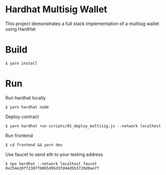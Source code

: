 # Hardhat Multisig Wallet

This project demonstrates a full stack implementation of a multisig wallet using HardHat 

Build
==================

```
$ yarn install
```

Run 
==================
Run hardhat locally
```
$ yarn hardhat node
```

Deploy contract

```
$ yarn hardhat run scripts/01_deploy_multisig.js --network localhost
```

Run frontend

```
$ cd frontend && yarn dev
```

Use faucet to send eth to your testing address
```
$ npx hardhat --network localhost faucet 0x254e20ff2307fb065d95d3fd44d5b3720d8ae7f
```




